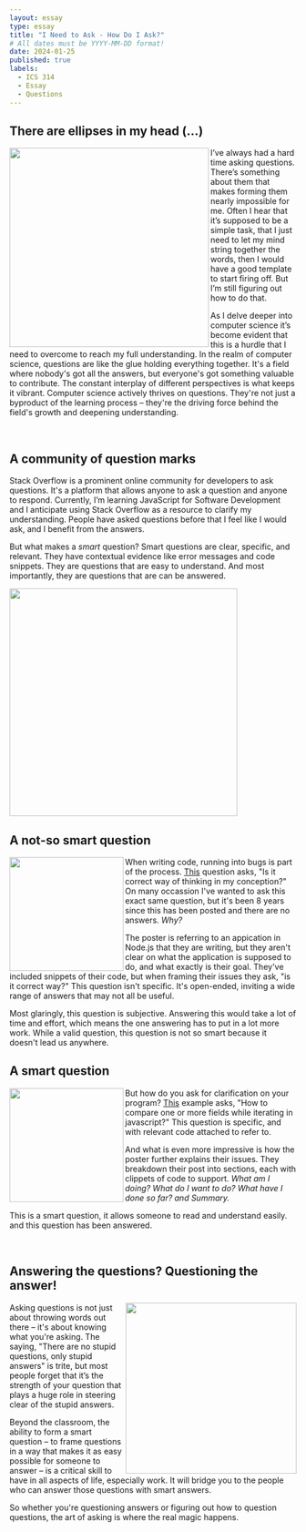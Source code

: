 ```yaml
---
layout: essay
type: essay
title: "I Need to Ask - How Do I Ask?"
# All dates must be YYYY-MM-DD format!
date: 2024-01-25
published: true
labels:
  - ICS 314
  - Essay
  - Questions
---
```



## There are ellipses in my head (...)

<img align = "left" width="350px"  src= "https://github.com/mvchaella/mvchaella.github.io/assets/131205465/80acc37d-6dff-4792-be22-3161a98e44e1">


I’ve always had a hard time asking questions. There’s something about them that makes forming them nearly impossible for me. Often I hear that it’s supposed to be a simple task, that I just need to let my mind string together the words, then I would have a good template to start firing off. But I’m still figuring out how to do that.

As I delve deeper into computer science it’s become evident that this is a hurdle that I need to overcome to reach my full understanding. In the realm of computer science, questions are like the glue holding everything together. It's a field where nobody's got all the answers, but everyone's got something valuable to contribute. The constant interplay of different perspectives is what keeps it vibrant. Computer science actively thrives on questions. They're not just a byproduct of the learning process – they're the driving force behind the field's growth and deepening understanding.


<br>


## A community of question marks

Stack Overflow is a prominent online community for developers to ask questions. It's a platform that allows anyone to ask a question and anyone to respond. Currently, I’m learning JavaScript for Software Development and I anticipate using Stack Overflow as a resource to clarify my understanding. People have asked questions before that I feel like I would ask, and I benefit from the answers. 

But what makes a *smart* question? Smart questions are clear, specific, and relevant. They have contextual evidence like error messages and code snippets. They are questions that are easy to understand. And most importantly, they are questions that are can be answered.

<img align = "center" width="400px" src= "https://github.com/mvchaella/mvchaella.github.io/assets/131205465/182741ce-8652-4ca5-87a0-2b3566ab86e1">


<br> 

## A not-so smart question 

<img align = "left" width="200px" src= "https://github.com/mvchaella/mvchaella.github.io/assets/131205465/2917fdb5-32f2-45f2-b2e3-c977c4784c3e">


When writing code, running into bugs is part of the process. [This](https://stackoverflow.com/questions/34373988/is-it-correct-way-of-thinking-in-my-conception) question asks, "Is it correct way of thinking in my conception?" On many occassion I've wanted to ask this exact same question, but it's been 8 years since this has been posted and there are no answers. *Why?*

The poster is referring to an appication in Node.js that they are writing, but they aren't clear on what the application is supposed to do, and what exactly is their goal. They've included snippets of their code, but when framing their issues they ask, "is it correct way?" This question isn't specific. It's open-ended, inviting a wide range of answers that may not all be useful.

Most glaringly, this question is subjective. Answering this would take a lot of time and effort, which means the one answering has to put in a lot more work. While a valid question, this question is not so smart because it doesn't lead us anywhere.


## A smart question

<img align = "left" width="200px" src= "https://github.com/mvchaella/mvchaella.github.io/assets/131205465/43030c96-4b33-44e8-a78b-9cbd995ee717">


But how do you ask for clarification on your program? [This](https://stackoverflow.com/questions/71971688/how-to-compare-one-or-more-fields-while-iterating-in-javascript) example asks, "How to compare one or more fields while iterating in javascript?" This question is specific, and with relevant code attached to refer to. 

And what is even more impressive is how the poster further explains their issues. They breakdown their post into sections, each with clippets of code to support. *What am I doing? What do I want to do? What have I done so far? and Summary.* 

This is a smart question, it allows someone to read and understand easily. and this question has been answered.

<br>

## Answering the questions? Questioning the answer!

<img align = "right" width="300px" src= "https://github.com/mvchaella/mvchaella.github.io/assets/131205465/f76aae0d-96d4-4dd9-b979-c2bd104a9e42">

Asking questions is not just about throwing words out there – it's about knowing what you're asking. The saying, "There are no stupid questions, only stupid answers" is trite, but most people forget that it’s the strength of your question that plays a huge role in steering clear of the stupid answers.

Beyond the classroom, the ability to form a smart question – to frame questions in a way that makes it as easy possible for someone to answer – is a critical skill to have in all aspects of life, especially work. It will bridge you to the people who can answer those questions with smart answers.

So whether you're questioning answers or figuring out how to question questions, the art of asking is where the real magic happens.




